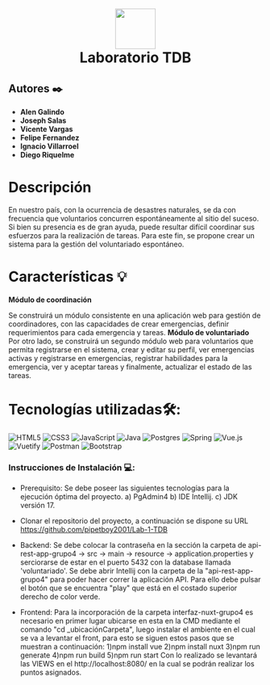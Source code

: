 <div align="center">
      <h1> <img src="https://th.bing.com/th/id/R.70c11b59c144e8d8af1a292274043105?rik=qsIhI%2f3hvZdFJQ&pid=ImgRaw&r=0" width="80px"><br/>Laboratorio TDB </h1>
     </div>
     
## Autores  ✒️

-   **Alen Galindo**  
-   **Joseph Salas**
-   **Vicente Vargas**
-   **Felipe Fernandez**
-   **Ignacio Villarroel**
-   **Diego Riquelme**     
# Descripción
En nuestro país, con la ocurrencia de desastres naturales, se da con frecuencia que voluntarios
concurren espontáneamente al sitio del suceso. Si bien su presencia es de gran ayuda, puede
resultar difícil coordinar sus esfuerzos para la realización de tareas.
Para este fin, se propone crear un sistema para la gestión del voluntariado espontáneo.

# Características 💡

**Módulo de coordinación**

Se construirá un módulo consistente en una aplicación web para gestión de coordinadores,
con las capacidades de crear emergencias, definir requerimientos para cada emergencia y
tareas.
**Módulo de voluntariado**
Por otro lado, se construirá un segundo módulo web para voluntarios que permita
registrarse en el sistema, crear y editar su perfil, ver emergencias activas y registrarse en
emergencias, registrar habilidades para la emergencia, ver y aceptar tareas y finalmente,
actualizar el estado de las tareas.


# Tecnologías utilizadas🛠:
 ![HTML5](https://img.shields.io/badge/html5-%23E34F26.svg?style=for-the-badge&logo=html5&logoColor=white) ![CSS3](https://img.shields.io/badge/css3-%231572B6.svg?style=for-the-badge&logo=css3&logoColor=white) ![JavaScript](https://img.shields.io/badge/javascript-%23323330.svg?style=for-the-badge&logo=javascript&logoColor=%23F7DF1E) ![Java](https://img.shields.io/badge/java-%23ED8B00.svg?style=for-the-badge&logo=java&logoColor=white) ![Postgres](https://img.shields.io/badge/postgres-%23316192.svg?style=for-the-badge&logo=postgresql&logoColor=white) ![Spring](https://img.shields.io/badge/spring-%236DB33F.svg?style=for-the-badge&logo=spring&logoColor=white) ![Vue.js](https://img.shields.io/badge/vuejs-%2335495e.svg?style=for-the-badge&logo=vuedotjs&logoColor=%234FC08D) ![Vuetify](https://img.shields.io/badge/Vuetify-1867C0?style=for-the-badge&logo=vuetify&logoColor=AEDDFF) ![Postman](https://img.shields.io/badge/Postman-FF6C37?style=for-the-badge&logo=postman&logoColor=white) ![Bootstrap](https://img.shields.io/badge/bootstrap-%23563D7C.svg?style=for-the-badge&logo=bootstrap&logoColor=white)
   

### Instrucciones de Instalación 💻:
 - Prerequisito:
      Se debe poseer las siguientes tecnologías para la ejecución óptima del proyecto.
      a) PgAdmin4
      b) IDE Intellij.
      c) JDK versión 17.

- Clonar el repositorio del proyecto, a continuación se dispone su URL
            https://github.com/pipetboy2001/Lab-1-TDB

- Backend:
      Se debe colocar la contraseña en la sección la carpeta de api-rest-app-grupo4 -> src -> main -> resource -> application.properties y serciorarse de estar en el puerto 
      5432 con la database llamada 'voluntariado'.
      Se debe abrir Intellij con la carpeta de la "api-rest-app-grupo4" para poder hacer correr la aplicación API. Para ello debe pulsar el botón que se encuentra "play" que
      está en el costado superior derecho de color verde.

- Frontend:
      Para la incorporación de la carpeta interfaz-nuxt-grupo4 es necesario en primer lugar ubicarse en esta en la CMD mediante el comando "cd _ubicaciónCarpeta", luego
      instalar el ambiente en el cual se va a levantar el front, para esto se siguen estos pasos que se muestran a continuación:
            1)npm install vue
            2)npm install nuxt
            3)npm run generate
            4)npm run build
            5)npm run start
      Con lo realizado se levantará las VIEWS en el http://localhost:8080/ en la cual se podrán realizar los puntos asignados.
